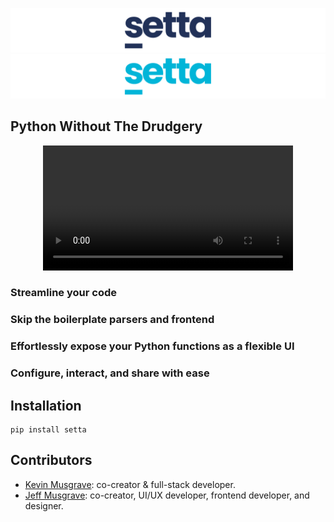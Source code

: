 ![Setta Logo](images/setta-github-light.png#gh-light-mode-only)
![Setta Logo](images/setta-github-dark.png#gh-dark-mode-only)


## Python Without The Drudgery

<div align="center">
  <video src="https://raw.githubusercontent.com/settadev/setta/main/images/hero.mp4" width=400/>
</div>
  
### Streamline your code

### Skip the boilerplate parsers and frontend

### Effortlessly expose your Python functions as a flexible UI

### Configure, interact, and share with ease


## Installation

```
pip install setta
```



## Contributors

- [Kevin Musgrave](https://github.com/KevinMusgrave): co-creator & full-stack developer.
- [Jeff Musgrave](https://github.com/JeffMusgrave): co-creator, UI/UX developer, frontend developer, and designer.
